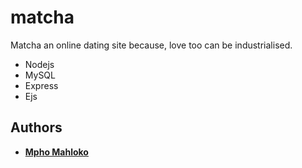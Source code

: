 # matcha
<p>Matcha an online dating site because, love too can be industrialised.</p>
<p>
    <ul>
        <li>Nodejs</li>
        <li>MySQL</li>
        <li>Express</li>
        <li>Ejs</li>
</ul>
</p>

## Authors
- **[Mpho Mahloko](https://github.com/Mahloko)**
